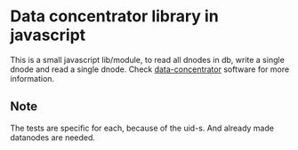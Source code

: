 # Data concentrator library in javascript

This is a small javascript lib/module, to read all dnodes in db, write a single dnode and read a single dnode. 
Check [data-concentrator](https://github.com/dcrntn/data-concentrator) software for more information.

## Note 
The tests are specific for each, because of the uid-s. And already made datanodes are needed.